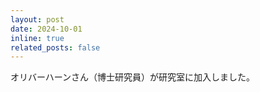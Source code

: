 ```yaml
---
layout: post
date: 2024-10-01
inline: true
related_posts: false
---
```


オリバーハーンさん（博士研究員）が研究室に加入しました。
